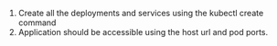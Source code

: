 1. Create all the deployments and services using the kubectl create command
2. Application should be accessible using the host url and pod ports.

